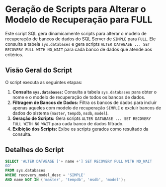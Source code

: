 # Geração de Scripts para Alterar o Modelo de Recuperação para FULL

Este script SQL gera dinamicamente scripts para alterar o modelo de recuperação de bancos de dados do SQL Server de `SIMPLE` para `FULL`. Ele consulta a tabela `sys.databases` e gera scripts `ALTER DATABASE ... SET RECOVERY FULL WITH NO_WAIT` para cada banco de dados que atende aos critérios.

## Visão Geral do Script

O script executa as seguintes etapas:

1.  **Consulta `sys.databases`:** Consulta a tabela `sys.databases` para obter o nome e o modelo de recuperação de todos os bancos de dados.
2.  **Filtragem de Bancos de Dados:** Filtra os bancos de dados para incluir apenas aqueles com modelo de recuperação `SIMPLE` e excluir bancos de dados do sistema (`master`, `tempdb`, `msdb`, `model`).
3.  **Geração de Scripts:** Gera scripts `ALTER DATABASE ... SET RECOVERY FULL WITH NO_WAIT` para cada banco de dados filtrado.
4.  **Exibição dos Scripts:** Exibe os scripts gerados como resultado da consulta.

## Detalhes do Script

```sql
SELECT 'ALTER DATABASE ['+ name +'] SET RECOVERY FULL WITH NO_WAIT
GO'
FROM sys.databases
WHERE recovery_model_desc = 'SIMPLE'
AND name NOT IN ('master', 'tempdb', 'msdb', 'model');

